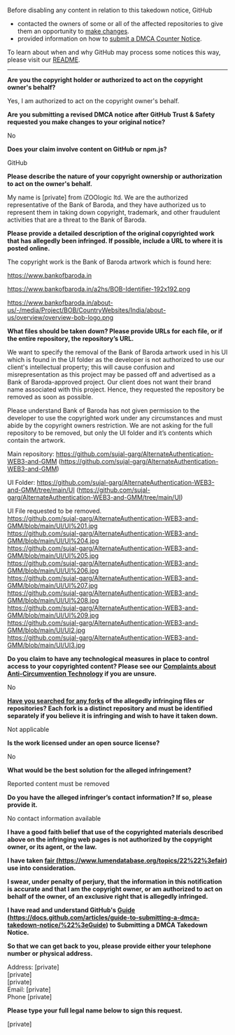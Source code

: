 Before disabling any content in relation to this takedown notice, GitHub
- contacted the owners of some or all of the affected repositories to give them an opportunity to [make changes](https://docs.github.com/en/github/site-policy/dmca-takedown-policy#a-how-does-this-actually-work).
- provided information on how to [submit a DMCA Counter Notice](https://docs.github.com/en/articles/guide-to-submitting-a-dmca-counter-notice).

To learn about when and why GitHub may process some notices this way, please visit our [README](https://github.com/github/dmca/blob/master/README.md#anatomy-of-a-takedown-notice).

---

**Are you the copyright holder or authorized to act on the copyright owner's behalf?**

Yes, I am authorized to act on the copyright owner's behalf.

**Are you submitting a revised DMCA notice after GitHub Trust & Safety requested you make changes to your original notice?**

No

**Does your claim involve content on GitHub or npm.js?**

GitHub

**Please describe the nature of your copyright ownership or authorization to act on the owner's behalf.**

My name is [private] from iZOOlogic ltd. We are the authorized representative of the Bank of Baroda, and they have authorized us to represent them in taking down copyright, trademark, and other fraudulent activities that are a threat to the Bank of Baroda.

**Please provide a detailed description of the original copyrighted work that has allegedly been infringed. If possible, include a URL to where it is posted online.**

The copyright work is the Bank of Baroda artwork which is found here:

https://www.bankofbaroda.in

https://www.bankofbaroda.in/a2hs/BOB-Identifier-192x192.png

https://www.bankofbaroda.in/about-us/-/media/Project/BOB/CountryWebsites/India/about-us/overview/overview-bob-logo.png

**What files should be taken down? Please provide URLs for each file, or if the entire repository, the repository’s URL.**

We want to specify the removal of the Bank of Baroda artwork used in his UI which is found in the UI folder as the developer is not authorized to use our client's intellectual property; this will cause confusion and misrepresentation as this project may be passed off and advertised as a Bank of Baroda-approved project. Our client does not want their brand name associated with this project. Hence, they requested the repository be removed as soon as possible.

Please understand Bank of Baroda has not given permission to the developer to use the copyrighted work under any circumstances and must abide by the copyright owners restriction. We are not asking for the full repository to be removed, but only the UI folder and it’s contents which contain the artwork.

Main repository: https://github.com/sujal-garg/AlternateAuthentication-WEB3-and-GMM (https://github.com/sujal-garg/AlternateAuthentication-WEB3-and-GMM)

UI Folder: https://github.com/sujal-garg/AlternateAuthentication-WEB3-and-GMM/tree/main/UI (https://github.com/sujal-garg/AlternateAuthentication-WEB3-and-GMM/tree/main/UI)

UI File requested to be removed.  
https://github.com/sujal-garg/AlternateAuthentication-WEB3-and-GMM/blob/main/UI/UI%201.jpg  
https://github.com/sujal-garg/AlternateAuthentication-WEB3-and-GMM/blob/main/UI/UI%204.jpg  
https://github.com/sujal-garg/AlternateAuthentication-WEB3-and-GMM/blob/main/UI/UI%205.jpg  
https://github.com/sujal-garg/AlternateAuthentication-WEB3-and-GMM/blob/main/UI/UI%206.jpg  
https://github.com/sujal-garg/AlternateAuthentication-WEB3-and-GMM/blob/main/UI/UI%207.jpg  
https://github.com/sujal-garg/AlternateAuthentication-WEB3-and-GMM/blob/main/UI/UI%208.jpg  
https://github.com/sujal-garg/AlternateAuthentication-WEB3-and-GMM/blob/main/UI/UI%209.jpg  
https://github.com/sujal-garg/AlternateAuthentication-WEB3-and-GMM/blob/main/UI/UI2.jpg  
https://github.com/sujal-garg/AlternateAuthentication-WEB3-and-GMM/blob/main/UI/UI3.jpg  

**Do you claim to have any technological measures in place to control access to your copyrighted content? Please see our <a href="https://docs.github.com/articles/guide-to-submitting-a-dmca-takedown-notice#complaints-about-anti-circumvention-technology">Complaints about Anti-Circumvention Technology</a> if you are unsure.**

No

**<a href="https://docs.github.com/articles/dmca-takedown-policy#b-what-about-forks-or-whats-a-fork">Have you searched for any forks</a> of the allegedly infringing files or repositories? Each fork is a distinct repository and must be identified separately if you believe it is infringing and wish to have it taken down.**

Not applicable

**Is the work licensed under an open source license?**

No

**What would be the best solution for the alleged infringement?**

Reported content must be removed

**Do you have the alleged infringer’s contact information? If so, please provide it.**

No contact information available

**I have a good faith belief that use of the copyrighted materials described above on the infringing web pages is not authorized by the copyright owner, or its agent, or the law.**

**I have taken <a href="https://www.lumendatabase.org/topics/22">fair (https://www.lumendatabase.org/topics/22%22%3efair) use</a> into consideration.**

**I swear, under penalty of perjury, that the information in this notification is accurate and that I am the copyright owner, or am authorized to act on behalf of the owner, of an exclusive right that is allegedly infringed.**

**I have read and understand GitHub's <a href="https://docs.github.com/articles/guide-to-submitting-a-dmca-takedown-notice/">Guide (https://docs.github.com/articles/guide-to-submitting-a-dmca-takedown-notice/%22%3eGuide) to Submitting a DMCA Takedown Notice</a>.**

**So that we can get back to you, please provide either your telephone number or physical address.**

Address: [private]  
[private]  
[private]  
Email: [private]  
Phone [private]  

**Please type your full legal name below to sign this request.**

[private]  
